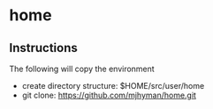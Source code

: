# home

## Instructions
The following will copy the environment

* create directory structure: $HOME/src/user/home
* git clone: https://github.com/mjhyman/home.git

